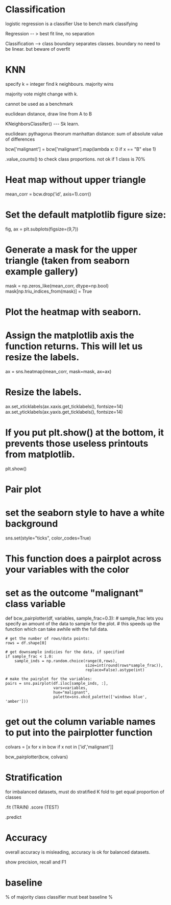 # Classification 
logistic regression is a classifier
Use to bench mark classifying

Regression -- > best fit line, no separation

Classification --> class boundary separates classes. boundary no need to be linear. but beware of overfit

# KNN 
specify k = integer
find k neighbours. majority wins

majority vote might change with k.

cannot be used as a benchmark

euclidean distance, draw line from A to B

KNeighborsClassifer() --- Sk learn. 

euclidean: pythagorus theorum
manhattan distance: sum of absolute value of differences

bcw['malignant'] = bcw['malignant'].map(lambda x: 0 if x == "B" else 1)

.value_counts() to check class proportions. not ok if 1 class is 70%

# Heat map without upper triangle

mean_corr = bcw.drop('id', axis=1).corr()

# Set the default matplotlib figure size:
fig, ax = plt.subplots(figsize=(9,7))

# Generate a mask for the upper triangle (taken from seaborn example gallery)
mask = np.zeros_like(mean_corr, dtype=np.bool)
mask[np.triu_indices_from(mask)] = True

# Plot the heatmap with seaborn.
# Assign the matplotlib axis the function returns. This will let us resize the labels.
ax = sns.heatmap(mean_corr, mask=mask, ax=ax)

# Resize the labels.
ax.set_xticklabels(ax.xaxis.get_ticklabels(), fontsize=14)
ax.set_yticklabels(ax.yaxis.get_ticklabels(), fontsize=14)

# If you put plt.show() at the bottom, it prevents those useless printouts from matplotlib.
plt.show()

# Pair plot

# set the seaborn style to have a white background
sns.set(style="ticks", color_codes=True)

# This function does a pairplot across your variables with the color
# set as the outcome "malignant" class variable
def bcw_pairplotter(df, variables, sample_frac=0.3):
    # sample_frac lets you specify an amount of the data to sample for the plot.
    # this speeds up the function which can take awhile with the full data.
    
    # get the number of rows/data points:
    rows = df.shape[0]
    
    # get downsample indicies for the data, if specified
    if sample_frac < 1.0:
        sample_inds = np.random.choice(range(0,rows), 
                                       size=int(round(rows*sample_frac)), 
                                       replace=False).astype(int)
    
    # make the pairplot for the variables:
    pairs = sns.pairplot(df.iloc[sample_inds, :], 
                         vars=variables, 
                         hue="malignant", 
                         palette=sns.xkcd_palette(['windows blue', 'amber']))

# get out the column variable names to put into the pairplotter function
colvars = [x for x in bcw if x not in ['id','malignant']]

bcw_pairplotter(bcw, colvars)


# Stratification 
for imbalanced datasets, must do stratified K fold to get equal proportion of classes

.fit (TRAIN)
.score (TEST)

.predict

# Accuracy 
overall accuracy is misleading, accuracy is ok for balanced datasets.

show precision, recall and F1

# baseline
% of majority class
classifier must beat baseline %

